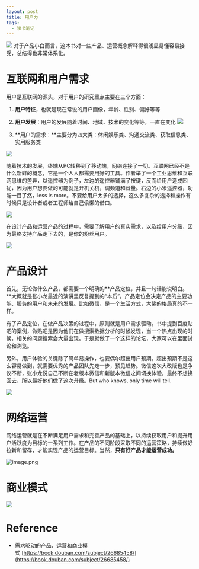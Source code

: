 ```yaml
---
layout: post
title: 用户力
tags:
  - 读书笔记
---
```


![](https://upload-images.jianshu.io/upload_images/14076967-ea18800fcd839430.png?imageMogr2/auto-orient/strip%7CimageView2/2/w/1240)
对于产品小白而言，这本书对一些产品、运营概念解释得很浅显易懂容易接受，总结得也非常体系化。

# 互联网和用户需求

用户是互联网的源头，对于用户的研究重点主要在三个方面：
1. **用户特征**，也就是现在常说的用户画像，年龄、性别、偏好等等
2. **用户发展**：用户的发展随着时间、地域、技术的变化等等，一直在变化
![](https://upload-images.jianshu.io/upload_images/14076967-55b3b86dfd8bdb3a.png?imageMogr2/auto-orient/strip%7CimageView2/2/w/1240)

3. **用户的需求：**主要分为四大类：休闲娱乐类、沟通交流类、获取信息类、实用服务类

![](https://upload-images.jianshu.io/upload_images/14076967-e106c6345807e09a.png?imageMogr2/auto-orient/strip%7CimageView2/2/w/1240)

随着技术的发展，终端从PC转移到了移动端，网络连接了一切。互联网已经不是什么新鲜的概念，它是一个人人都需要用好的工具。作者举了一个工业思维和互联网思维的差异，以遥控器为例子，左边的遥控器铺满了按键，反而给用户造成困扰，因为用户想要做的可能就是开机关机，调频道和音量。右边的小米遥控器，功能一目了然，less is more。不要给用户太多的选择，这么多复杂的选择和操作有时候只是设计者或者工程师给自己偷懒的借口。

![](https://upload-images.jianshu.io/upload_images/14076967-2eb47886e2a81bd9.png?imageMogr2/auto-orient/strip%7CimageView2/2/w/1240)

在设计产品和运营产品的过程中，需要了解用户的真实需求，以及给用户分级，因为最终支持产品走下去的，是你的粉丝用户。

![](https://upload-images.jianshu.io/upload_images/14076967-fc3edeb4a9e948ce.png?imageMogr2/auto-orient/strip%7CimageView2/2/w/1240)

# 产品设计

首先，无论做什么产品，都需要一个明确的**产品定位，并且一句话能说明白。**大概就是张小龙最近的演讲里反复提到的“本质”。产品定位会决定产品的主要功能、服务的用户和未来的发展。比如微信，是一个生活方式，大佬的格局真的不一样。

有了产品定位，在做产品决策的过程中，原则就是用户需求驱动。书中提到百度贴吧的案例，做贴吧是因为他们在做搜索数据分析的时候发现，当一个热点出现的时候，相关的问题搜索会大量出现。于是就做了一个这样的论坛，大家可以在里面讨论和浏览。

另外，用户体验的关键除了简单易操作，也要偶尔超出用户预期。超出预期不是这么容易做到，就需要优秀的产品团队先走一步，预见趋势。微信这次大改版也是争议不断，张小龙说自己不断在老版本微信和新版本微信之间切换体验，最终不想换回去，所以最好他们做了这次升级。But who knows, only time will tell.

![](https://upload-images.jianshu.io/upload_images/14076967-f085a60e4796a581.png?imageMogr2/auto-orient/strip%7CimageView2/2/w/1240)

# 网络运营

网络运营就是在不断满足用户需求和完善产品的基础上，以持续获取用户和提升用户活跃度为目标的一系列工作。在产品的不同阶段采取不同的运营策略，持续做好拉新和留存，才能实现产品的运营目标。当然，**只有好产品才能运营成功。**

![image.png](https://upload-images.jianshu.io/upload_images/14076967-58dfd8303bb01093.png?imageMogr2/auto-orient/strip%7CimageView2/2/w/1240)

# 商业模式

![](https://upload-images.jianshu.io/upload_images/14076967-af0459938e63cdba.png?imageMogr2/auto-orient/strip%7CimageView2/2/w/1240)

# Reference
*   需求驱动的产品、运营和商业模式 [https://book.douban.com/subject/26685458/](https://book.douban.com/subject/26685458/)
